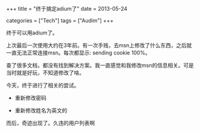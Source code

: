 +++
title = "终于搞定adium了"
date = 2013-05-24

categories = ["Tech"]
tags = ["Audim"]
+++

终于可以用adium了。

上次最后一次使用大约在3年前。有一次手贱，去msn上修改了什么东西，之后就一直无法正常连接msn。每次都显示: sending cookie 100%。

查了很多文档，都没有找到解决方案。我一直感觉和我修改msn的信息相关。可是当时就是好玩，不知道修改了啥。

今天，终于进行了相关的尝试。

- 重新修改密码

- 重新修改姓名为英文的

而后，奇迹出现了。久违的用户列表啊


